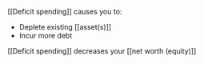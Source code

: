 [[Deficit spending]] causes you to:
- Deplete existing [[asset(s)]]
- Incur more debt

[[Deficit spending]] decreases your [[net worth (equity)]]